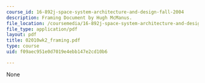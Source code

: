 ```yaml
---
course_id: 16-892j-space-system-architecture-and-design-fall-2004
description: Framing Document by Hugh McManus.
file_location: /coursemedia/16-892j-space-system-architecture-and-design-fall-2004/f09aec951e0d7019e4ebb147e2cd10b6_02010wk2_framing.pdf
file_type: application/pdf
layout: pdf
title: 02010wk2_framing.pdf
type: course
uid: f09aec951e0d7019e4ebb147e2cd10b6

---
```

None